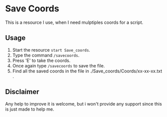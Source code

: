 # Save Coords

This is a resource I use, when I need mulptiples coords for a script.

## Usage

1. Start the resource `start Save_coords`.
2. Type the command `/savecoords`.
3. Press 'E' to take the coords.
4. Once again type `/savecoords` to save the file.
5. Find all the saved coords in the file in ./Save_coords/Coords/xx-xx-xx.txt .

## Disclaimer

Any help to improve it is welcome, but i won't provide any support since this is just made to help me.
